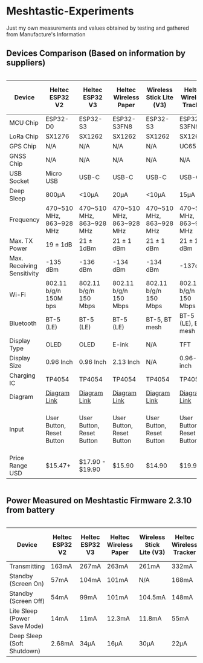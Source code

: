 # Meshtastic-Experiments
Just my own measurements and values obtained by testing and gathered from Manufacture's Information

## Devices Comparison (Based on information by suppliers)

<div style="overflow-x: auto;">
  <table>
    <thead>
      <tr>
        <th>Device</th>
        <th>Heltec ESP32 V2</th>
        <th>Heltec ESP32 V3</th>
        <th>Heltec Wireless Paper</th>
        <th>Wireless Stick Lite (V3)</th>
        <th>Heltec Wireless Tracker</th>
        <th>Heltec Capsule Sensor V3</th>
        <th>T-Deck</th>
        <th>RAK nRF52840</th>
      </tr>
    </thead>
    <tbody>
      <tr>
        <td>MCU Chip</td>
        <td>ESP32-D0</td>
        <td>ESP32-S3</td>
        <td>ESP32-S3FN8</td>
        <td>ESP32-S3</td>
        <td>ESP32-S3FN8</td>
        <td>ESP32-S3FN8</td>
        <td>ESP32-S3</td>
        <td>RAK4631</td>
      </tr>
      <tr>
        <td>LoRa Chip</td>
        <td>SX1276</td>
        <td>SX1262</td>
        <td>SX1262</td>
        <td>SX1262</td>
        <td>SX1262</td>
        <td>SX1262</td>
        <td>SX1262</td>
        <td>SX1262</td>
      </tr>
      <tr>
        <td>GPS Chip</td>
        <td>N/A</td>
        <td>N/A</td>
        <td>N/A</td>
        <td>N/A</td>
        <td>UC6580</td>
        <td>N/A</td>
        <td>N/A</td>
        <td>N/A</td>
      </tr>
      <tr>
        <td>GNSS Chip</td>
        <td>N/A</td>
        <td>N/A</td>
        <td>N/A</td>
        <td>N/A</td>
        <td>N/A</td>
        <td>L76k</td>
        <td>N/A</td>
        <td>N/A</td>
      </tr>
      <tr>
        <td>USB Socket</td>
        <td>Micro USB</td>
        <td>USB-C</td>
        <td>USB-C</td>
        <td>USB-C</td>
        <td>USB-C</td>
        <td>Wireless Boot</td>
        <td>USB-C</td>
        <td>USB-C</td>
      </tr>
      <tr>
        <td>Deep Sleep</td>
        <td>800μA</td>
        <td>&lt;10μA</td>
        <td>20μA</td>
        <td>&lt;10μA</td>
        <td>15μA</td>
        <td>25μA</td>
        <td>N/A</td>
        <td>2μA</td>
      </tr>
      <tr>
        <td>Frequency</td>
        <td>470~510 MHz, 863~928 MHz</td>
        <td>470~510 MHz, 863~928 MHz</td>
        <td>470~510 MHz, 863~928 MHz</td>
        <td>470~510 MHz, 863~928 MHz</td>
        <td>470~510 MHz, 863~928 MHz</td>
        <td>470~510 MHz, 863~928 MHz</td>
        <td>470~510 MHz, 863~928 MHz</td>
        <td>470~510 MHz, 863~928 MHz</td>
      </tr>
      <tr>
        <td>Max. TX Power</td>
        <td>19 ± 1dB</td>
        <td>21 ± 1dBm</td>
        <td>21 ± 1 dBm</td>
        <td>21 ± 1 dBm</td>
        <td>21 ± 1 dBm</td>
        <td>21 ± 1 dBm</td>
        <td>22 ± 1 dBm</td>
        <td>22 ± 1 dBm</td>
      </tr>
      <tr>
        <td>Max. Receiving Sensitivity</td>
        <td>-135 dBm</td>
        <td>-136 dBm</td>
        <td>-134 dBm</td>
        <td>-134 dBm</td>
        <td>-137dBm</td>
        <td>-135dBm</td>
        <td>?</td>
        <td>?</td>
      </tr>
      <tr>
        <td>Wi-Fi</td>
        <td>802.11 b/g/n 150M bps</td>
        <td>802.11 b/g/n 150 Mbps</td>
        <td>802.11 b/g/n 150 Mbps</td>
        <td>802.11 b/g/n 150 Mbps</td>
        <td>802.11 b/g/n 150 Mbps</td>
        <td>802.11 b/g/n 150 Mbps</td>
        <td>802.11 b/g/n 150 Mbps</td>
        <td>N/A</td>
      </tr>
      <tr>
        <td>Bluetooth</td>
        <td>BT-5 (LE)</td>
        <td>BT-5 (LE)</td>
        <td>BT-5 (LE)</td>
        <td>BT-5, BT mesh</td>
        <td>BT-5 (LE), BT mesh</td>
        <td>BT-5 (LE), BT mesh</td>
        <td>BT-5 (LE)</td>
        <td>BT-5 (LE)</td>
      </tr>
      <tr>
        <td>Display Type</td>
        <td>OLED</td>
        <td>OLED</td>
        <td>E-ink</td>
        <td>N/A</td>
        <td>TFT</td>
        <td>N/A</td>
        <td>LCD</td>
        <td>N/A</td>
      </tr>
      <tr>
        <td>Display Size</td>
        <td>0.96 Inch</td>
        <td>0.96 Inch</td>
        <td>2.13 Inch</td>
        <td>N/A</td>
        <td>0.96-inch</td>
        <td>N/A</td>
        <td>2.8 Inch</td>
        <td>N/A</td>
      </tr>
      <tr>
        <td>Charging IC</td>
        <td>TP4054</td>
        <td>TP4054</td>
        <td>TP4054</td>
        <td>TP4054</td>
        <td>TP4054</td>
        <td>TP4054</td>
        <td>TP4054</td>
        <td>-</td>
      </tr>
      <tr>
        <td>Diagram</td>
        <td><a href="https://resource.heltec.cn/download/WiFi_LoRa_32/V2.1/WIFI_LoRa_32_V2.1(868-915).PDF">Diagram Link</a></td>
        <td><a href="https://resource.heltec.cn/download/WiFi_LoRa_32_V3/HTIT-WB32LA(F)_V3.1_Schematic_Diagram.pdf">Diagram Link</a></td>
        <td><a href="https://resource.heltec.cn/download/Wireless_Paper/Wireless_Paper_V0.4_Schematic_Diagram.pdf">Diagram Link</a></td>
        <td><a href="https://resource.heltec.cn/download/Wireless_Stick_Lite_V3/HTIT-WSL_V3_Schematic_Diagram.pdf">Diagram Link</a></td>
        <td><a href="https://resource.heltec.cn/download/Wireless_Tracker/Wireless_Tacker1.1/HTIT-Tracker_V0.5.pdf">Diagram Link</a></td>
        <td><a href="https://resource.heltec.cn/download/Heltec%20Capsule%20Sensor%20V3/Capsule_Main_Esp32_Schematic_Diagram.pdf">Diagram Link</a></td>
        <td><a href="https://github.com/Xinyuan-LilyGO/T-Deck/blob/master/schematic/schematic.pdf">Diagram Link</a></td>
        <td><a href="https://docs.rakwireless.com/Product-Categories/WisBlock/RAK4631/Datasheet/#hardware">Diagram Link</a></td>
      </tr>
      <tr>
        <td>Input</td>
        <td>User Button, Reset Button</td>
        <td>User Button, Reset Button</td>
        <td>User Button, Reset Button</td>
        <td>User Button, Reset Button</td>
        <td>User Button, Reset Button</td>
        <td>User Button, Reset Button</td>
        <td>Touch Screen, Keyboard, trackball, Reset Button</td>
        <td>Reset Button</td>
      </tr>
      <tr>
        <td>Price Range USD</td>
        <td>$15.47+</td>
        <td>$17.90 - $19.90</td>
        <td>$15.90</td>
        <td>$14.90</td>
        <td>$19.90</td>
        <td>$25.99</td>
        <td>$52.66</td>
        <td>$36.97</td>
      </tr>
    </tbody>
  </table>
</div>

## Power Measured on Meshtastic Firmware 2.3.10 from battery

<div style="overflow-x: auto;">
  <table>
    <thead>
      <tr>
        <th>Device</th>
        <th>Heltec ESP32 V2</th>
        <th>Heltec ESP32 V3</th>
        <th>Heltec Wireless Paper</th>
        <th>Wireless Stick Lite (V3)</th>
        <th>Heltec Wireless Tracker</th>
        <th>Heltec Capsule Sensor V3</th>
        <th>T-Deck</th>
        <th>RAK nRF52840</th>
      </tr>
    </thead>
    <tbody>
      <tr>
        <td>Transmitting</td>
        <td>163mA</td>
        <td>267mA</td>
        <td>263mA</td>
        <td>261mA</td>
        <td>332mA</td>
        <td>?</td>
        <td>162mA</td>
        <td>88mA</td>
      </tr>
      <tr>
        <td>Standby (Screen On)</td>
        <td>57mA</td>
        <td>104mA</td>
        <td>101mA</td>
        <td>N/A</td>
        <td>168mA</td>
        <td>?</td>
        <td>138mA</td>
        <td>N/A</td>
      </tr>
      <tr>
        <td>Standby (Screen Off)</td>
        <td>54mA</td>
        <td>99mA</td>
        <td>101mA</td>
        <td>104.5mA</td>
        <td>148mA</td>
        <td>?</td>
        <td>113mA</td>
        <td>12mA</td>
      </tr>
      <tr>
        <td>Lite Sleep (Power Save Mode)</td>
        <td>14mA</td>
        <td>11mA</td>
        <td>12.3mA</td>
        <td>11.8mA</td>
        <td>55mA</td>
        <td>?</td>
        <td>29mA</td>
        <td>7mA</td>
      </tr>
      <tr>
        <td>Deep Sleep (Soft Shutdown)</td>
        <td>2.68mA</td>
        <td>34μA</td>
        <td>16μA</td>
        <td>30μA</td>
        <td>22μA</td>
        <td>?</td>
        <td>Has Power Switch</td>
        <td>2μA</td>
      </tr>
    </tbody>
  </table>
</div>
